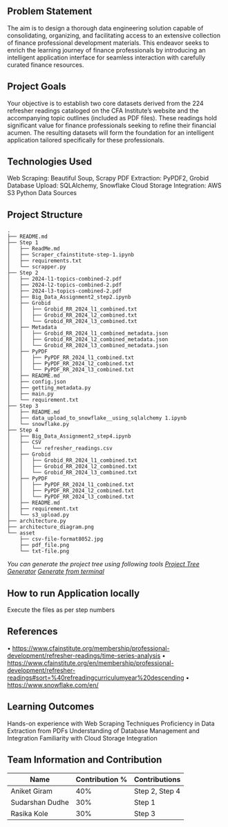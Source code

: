 
## Problem Statement
The aim is to design a thorough data engineering solution capable of consolidating, organizing, and facilitating access to an extensive collection of finance professional development materials. This endeavor seeks to enrich the learning journey of finance professionals by introducing an intelligent application interface for seamless interaction with carefully curated finance resources.

## Project Goals
Your objective is to establish two core datasets derived from the 224 refresher readings cataloged on the CFA Institute’s website and the accompanying topic outlines (included as PDF files). These readings hold significant value for finance professionals seeking to refine their financial acumen. The resulting datasets will form the foundation for an intelligent application tailored specifically for these professionals.

## Technologies Used
Web Scraping: Beautiful Soup, Scrapy
PDF Extraction: PyPDF2, Grobid
Database Upload: SQLAlchemy, Snowflake
Cloud Storage Integration: AWS S3
Python
Data Sources


## Project Structure
```
.
├── README.md
├── Step 1
│   ├── ReadMe.md
│   ├── Scraper_cfainstitute-step-1.ipynb
│   ├── requirements.txt
│   └── scrapper.py
├── Step 2
│   ├── 2024-l1-topics-combined-2.pdf
│   ├── 2024-l2-topics-combined-2.pdf
│   ├── 2024-l3-topics-combined-2.pdf
│   ├── Big_Data_Assignment2_step2.ipynb
│   ├── Grobid
│   │   ├── Grobid_RR_2024_l1_combined.txt
│   │   ├── Grobid_RR_2024_l2_combined.txt
│   │   └── Grobid_RR_2024_l3_combined.txt
│   ├── Metadata
│   │   ├── Grobid_RR_2024_l1_combined_metadata.json
│   │   ├── Grobid_RR_2024_l2_combined_metadata.json
│   │   └── Grobid_RR_2024_l3_combined_metadata.json
│   ├── PyPDF
│   │   ├── PyPDF_RR_2024_l1_combined.txt
│   │   ├── PyPDF_RR_2024_l2_combined.txt
│   │   └── PyPDF_RR_2024_l3_combined.txt
│   ├── README.md
│   ├── config.json
│   ├── getting_metadata.py
│   ├── main.py
│   └── requirement.txt
├── Step 3
│   ├── README.md
│   ├── data_upload_to_snowflake__using_sqlalchemy 1.ipynb
│   └── snowflake.py
├── Step 4
│   ├── Big_Data_Assignment2_step4.ipynb
│   ├── CSV
│   │   └── refresher_readings.csv
│   ├── Grobid
│   │   ├── Grobid_RR_2024_l1_combined.txt
│   │   ├── Grobid_RR_2024_l2_combined.txt
│   │   └── Grobid_RR_2024_l3_combined.txt
│   ├── PyPDF
│   │   ├── PyPDF_RR_2024_l1_combined.txt
│   │   ├── PyPDF_RR_2024_l2_combined.txt
│   │   └── PyPDF_RR_2024_l3_combined.txt
│   ├── README.md
│   ├── requirement.txt
│   └── s3_upload.py
├── architecture.py
├── architecture_diagram.png
└── asset
    ├── csv-file-format8052.jpg
    ├── pdf_file.png
    └── txt-file.png
```

*You can generate the project tree using following tools*
*[Project Tree Generator](https://woochanleee.github.io/project-tree-generator)*
*[Generate from terminal](https://www.geeksforgeeks.org/tree-command-unixlinux/)*

## How to run Application locally

Execute the files as per step numbers

## References
•	https://www.cfainstitute.org/membership/professional-development/refresher-readings/time-series-analysis
•	https://www.cfainstitute.org/en/membership/professional-development/refresher-readings#sort=%40refreadingcurriculumyear%20descending
•	https://www.snowflake.com/en/
     
## Learning Outcomes
Hands-on experience with Web Scraping Techniques
Proficiency in Data Extraction from PDFs
Understanding of Database Management and Integration
Familiarity with Cloud Storage Integration

## Team Information and Contribution 

Name | Contribution %| Contributions |
--- |--- | --- |
Aniket Giram    | 40% |Step 2, Step 4 |
Sudarshan Dudhe | 30% |Step 1 |
Rasika Kole     | 30% |Step 3 |
